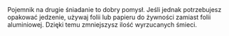 ---
layout: nothing
categories: Żywność
tags: tip
body: Pojemnik na drugie śniadanie to dobry pomysł. Jeśli jednak potrzebujesz opakować jedzenie, używaj folii lub papieru do żywności zamiast folii aluminiowej. Dzięki temu zmniejszysz ilość wyrzucanych śmieci.
---